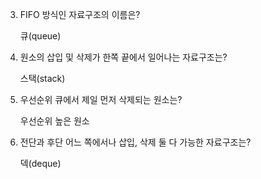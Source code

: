 3. FIFO 방식인 자료구조의 이름은?
    
    큐(queue)
    
4. 원소의 삽입 및 삭제가 한쪽 끝에서 일어나는 자료구조는?
    
    스택(stack)
    
5. 우선순위 큐에서 제일 먼저 삭제되는 원소는?
    
    우선순위 높은 원소
    
6. 전단과 후단 어느 쪽에서나 삽입, 삭제 둘 다 가능한 자료구조는?
     
    덱(deque) 